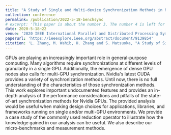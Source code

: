 ```yaml
---
title: "A Study of Single and Multi-device Synchronization Methods in Nvidia GPUs"
collection: conference
permalink: /publication/2022-5-18-benchsync
# excerpt: 'This paper is about the number 3. The number 4 is left for future work.'
date: 2020-5-18~22
venue: '2020 IEEE International Parallel and Distributed Processing Symposium (IPDPS)'
paperurl: 'https://ieeexplore.ieee.org/abstract/document/9139854'
citation: 'L. Zhang, M. Wahib, H. Zhang and S. Matsuoka, "A Study of Single and Multi-device Synchronization Methods in Nvidia GPUs," 2020 IEEE International Parallel and Distributed Processing Symposium (IPDPS), New Orleans, LA, USA, 2020, pp. 483-493, doi: 10.1109/IPDPS47924.2020.00057.'
---
```


GPUs are playing an increasingly important role in general-purpose computing. Many algorithms require synchronizations at different levels of granularity in a single GPU. Additionally, the emergence of dense GPU nodes also calls for multi-GPU synchronization. Nvidia's latest CUDA provides a variety of synchronization methods. Until now, there is no full understanding of the characteristics of those synchronization methods. This work explores important undocumented features and provides an in-depth analysis of the performance considerations and pitfalls of the state-of-art synchronization methods for Nvidia GPUs. The provided analysis would be useful when making design choices for applications, libraries, and frameworks running on single and/or multi-GPU environments. We provide a case study of the commonly used reduction operator to illustrate how the knowledge gained in our analysis can be useful. We also describe our micro-benchmarks and measurement methods.
